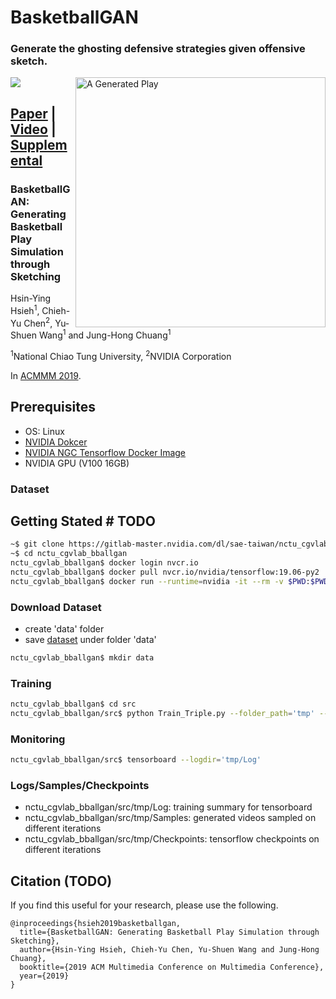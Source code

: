 # BasketballGAN
### Generate the ghosting defensive strategies given offensive sketch.
![](https://drive.google.com/uc?export=view&id=1lmxvBG-PTLg4vhEF_hmG1IS20vDEyvyv)
<img align="right" src="https://drive.google.com/uc?export=view&id=1QWN9BtFgaAKA1tvx_ePQku934CeCWIRl" width="400" title="A Generated Play"/>

## [Paper](TODO) | [Video](https://drive.google.com/open?id=1HD7-L2MKX8f0Xp6jhSBgJtr7Ui9ReiUE) | [Supplemental](https://drive.google.com/a/nvidia.com/file/d/1dXMA_1AjpPu7J4_Iw1yb6pp-9d9Lp2uN/view?usp=sharing)

### BasketballGAN: Generating Basketball Play Simulation through Sketching

Hsin-Ying Hsieh<sup>1</sup>, Chieh-Yu Chen<sup>2</sup>, Yu-Shuen Wang<sup>1</sup> and Jung-Hong Chuang<sup>1</sup>

<sup>1</sup>National Chiao Tung University, <sup>2</sup>NVIDIA Corporation

In [ACMMM 2019](https://www.acmmm.org/2019/).

## Prerequisites
- OS: Linux
- [NVIDIA Dokcer](https://github.com/NVIDIA/nvidia-docker)
- [NVIDIA NGC Tensorflow Docker Image](https://ngc.nvidia.com/catalog/containers/nvidia:tensorflow)
- NVIDIA GPU (V100 16GB)

### Dataset

## Getting Stated # TODO
```bash
~$ git clone https://gitlab-master.nvidia.com/dl/sae-taiwan/nctu_cgvlab_bballgan.git
~$ cd nctu_cgvlab_bballgan
nctu_cgvlab_bballgan$ docker login nvcr.io
nctu_cgvlab_bballgan$ docker pull nvcr.io/nvidia/tensorflow:19.06-py2
nctu_cgvlab_bballgan$ docker run --runtime=nvidia -it --rm -v $PWD:$PWD nvcr.io/nvidia/tensorflow:19.06-py2 bash
```

### Download Dataset 
- create 'data' folder
- save [dataset](https://drive.google.com/a/nvidia.com/file/d/1955WfjX2xtHVb6QAJ70zLQH65V0JD_e3/view?usp=sharing) under folder 'data'
```bash
nctu_cgvlab_bballgan$ mkdir data
```

### Training
```bash
nctu_cgvlab_bballgan$ cd src
nctu_cgvlab_bballgan/src$ python Train_Triple.py --folder_path='tmp' --data_path='data'
```

### Monitoring
```bash
nctu_cgvlab_bballgan/src$ tensorboard --logdir='tmp/Log'
```

### Logs/Samples/Checkpoints
- nctu_cgvlab_bballgan/src/tmp/Log: training summary for tensorboard
- nctu_cgvlab_bballgan/src/tmp/Samples: generated videos sampled on different iterations
- nctu_cgvlab_bballgan/src/tmp/Checkpoints: tensorflow checkpoints on different iterations

## Citation (TODO)
If you find this useful for your research, please use the following.

``` 
@inproceedings{hsieh2019basketballgan,
  title={BasketballGAN: Generating Basketball Play Simulation through Sketching},
  author={Hsin-Ying Hsieh, Chieh-Yu Chen, Yu-Shuen Wang and Jung-Hong Chuang},  
  booktitle={2019 ACM Multimedia Conference on Multimedia Conference},
  year={2019}
}
```